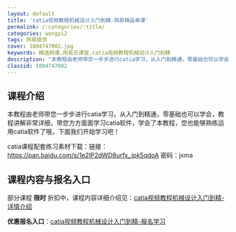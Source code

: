 ```yaml
---
layout: default
title: 'catia视频教程机械设计入门到精-网易精品单课'
permalink: /:categories/:title/
categories: wangyi2
tags: 网易提供
cover: 1004747002.jpg
keywords: 精选网课,网易云课堂,catia视频教程机械设计入门到精
description: "本教程由老师带您一步步进行catia学习，从入门到精通，零基础也可以学会，教程讲解非常详细，带您方方面面学习catia软件，学会了本教程，您也能够熟练运用catia软件了哦，下面我们开始学习"
classid: 1004747002
---
```


## 课程介绍

本教程由老师带您一步步进行catia学习，从入门到精通，零基础也可以学会，教程讲解非常详细，带您方方面面学习catia软件，学会了本教程，您也能够熟练运用catia软件了哦，下面我们开始学习吧！

catia课程配套练习素材下载：链接：https://pan.baidu.com/s/1e2IP2dWD8urfx_jpk5qdoA 密码：jxma

## 课程内容与报名入口

部分课程 **限时** 折扣中，课程内容详细介绍见：[catia视频教程机械设计入门到精-详情介绍](https://study.163.com/course/introduction/1004747002.htm?share=1&shareId=1025206652&utm_campaign=share&utm_medium=iphoneShare&utm_source=&utm_u=1025206652)

**优惠报名入口**：[catia视频教程机械设计入门到精-报名学习](https://study.163.com/course/introduction/1004747002.htm?share=1&shareId=1025206652&utm_campaign=share&utm_medium=iphoneShare&utm_source=&utm_u=1025206652)

